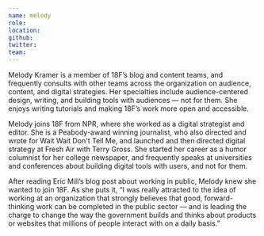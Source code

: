 ```yaml
---
name: melody
role: 
location: 
github:
twitter:
team:
---
```


Melody Kramer is a member of 18F’s blog and content teams, and frequently consults with other teams across the organization on audience, content, and digital strategies. Her specialties include audience-centered design, writing, and building tools with audiences — not for them. She enjoys writing tutorials and making 18F’s work more open and accessible. 

Melody joins 18F from NPR, where she worked as a digital strategist and editor. She is a Peabody-award winning journalist, who also directed and wrote for Wait Wait Don't Tell Me, and launched and then directed digital strategy at Fresh Air with Terry Gross. She started her career as a humor columnist for her college newspaper, and frequently speaks at universities and conferences about building digital tools with users, and not for them. 

After reading Eric Mill’s blog post about working in public, Melody knew she wanted to join 18F. As she puts it, “I was really attracted to the idea of working at an organization that strongly believes that good, forward-thinking work can be completed in the public sector — and is leading the charge to change the way the government builds and thinks about products or websites that millions of people interact with on a daily basis.”

 
